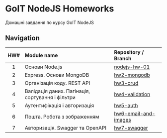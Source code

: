 # GoIT NodeJS Homeworks

Домашні завдання по курсу GoIT NodeJS

## Navigation

| HW# | Module name                                      | Repository / Branch                                                                            |
| :-: | :----------------------------------------------- | :--------------------------------------------------------------------------------------------- |
|  1  | Основи Node.js                                   | [nodejs-hw-01](https://github.com/ReshetS/nodejs-hw-01)                                        |
|  2  | Express. Основи MongoDB                          | [hw2-mongodb](https://github.com/ReshetS/nodejs-hw-mongodb/tree/hw2-mongodb)                   |
|  3  | Організація коду. REST API                       | [hw3-crud](https://github.com/ReshetS/nodejs-hw-mongodb/tree/hw3-crud)                         |
|  4  | Валідація даних. Пагінація, сортування і фільтри | [hw4-validation](https://github.com/ReshetS/nodejs-hw-mongodb/tree/hw4-validation)             |
|  5  | Аутентифікація і авторизація                     | [hw5-auth](https://github.com/ReshetS/nodejs-hw-mongodb/tree/hw5-auth)                         |
|  6  | Пошта. Робота з зображенням                      | [hw6-email-and-images](https://github.com/ReshetS/nodejs-hw-mongodb/tree/hw6-email-and-images) |
|  7  | Авторизація. Swagger та OpenAPI                  | [hw7-swagger](https://github.com/ReshetS/nodejs-hw-mongodb/tree/hw7-swagger)                   |

